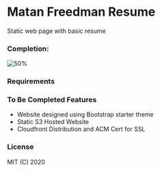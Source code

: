# Matan Freedman Resume
Static web page with basic resume

### Completion:

![50%](https://progress-bar.dev/50)

### Requirements

### To Be Completed Features

* Website designed using Bootstrap starter theme
* Static S3 Hosted Website
* Cloudfront Distribution and ACM Cert for SSL

### License

MIT (C) 2020



